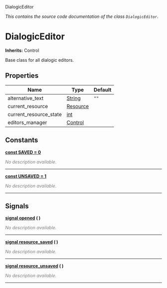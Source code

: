 
<div class="header-banner purple">
<div class="header-label purple">DialogicEditor</div>
</div>

*This contains the source code documentation of the class `DialogicEditor`.*
        
# DialogicEditor
**Inherits:** Control

Base class for all dialogic editors.
## Properties
Name | Type | Default 
--- | --- | --- 
alternative_text | [String](https://docs.godotengine.org/en/latest/classes/class_string.html#class-string) |  `""` 
current_resource | [Resource](https://docs.godotengine.org/en/latest/classes/class_resource.html#class-resource) |   
current_resource_state | [int](https://docs.godotengine.org/en/latest/classes/class_int.html#class-int) |   
editors_manager | [Control](https://docs.godotengine.org/en/latest/classes/class_control.html#class-control) |   
## Constants


<a class="header" id="constant-SAVED" href="#constant-SAVED">**<span class="hljs-attribute">const</span> <span class="hljs-title">SAVED</span><span class="hljs-comment"> = 0</span>**</a>



 <span style = "color: gray">*No description available.*</span> 

---


<a class="header" id="constant-UNSAVED" href="#constant-UNSAVED">**<span class="hljs-attribute">const</span> <span class="hljs-title">UNSAVED</span><span class="hljs-comment"> = 1</span>**</a>



 <span style = "color: gray">*No description available.*</span> 

---

## Signals


<a class="header" id="signal-opened" href="#signal-opened">**<span class="hljs-attribute">signal</span> [<span class="hljs-title">opened</span>](#signal-opened) ( )** </a>



 <span style = "color: gray">*No description available.*</span> 

---



<a class="header" id="signal-resource_saved" href="#signal-resource_saved">**<span class="hljs-attribute">signal</span> [<span class="hljs-title">resource_saved</span>](#signal-resource_saved) ( )** </a>



 <span style = "color: gray">*No description available.*</span> 

---



<a class="header" id="signal-resource_unsaved" href="#signal-resource_unsaved">**<span class="hljs-attribute">signal</span> [<span class="hljs-title">resource_unsaved</span>](#signal-resource_unsaved) ( )** </a>



 <span style = "color: gray">*No description available.*</span> 

---

